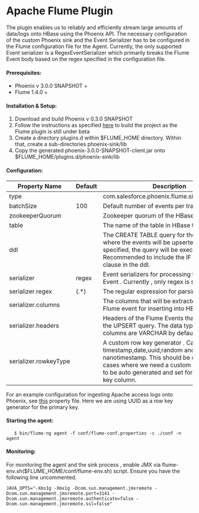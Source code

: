 # Apache Flume Plugin

The plugin enables us to reliably and efficiently stream large amounts of data/logs onto HBase using the Phoenix API. The necessary configuration of the custom Phoenix sink and the Event Serializer has to be configured in the Flume configuration file for the Agent. Currently, the only supported Event serializer is a RegexEventSerializer which primarily breaks the Flume Event body based on the regex specified in the configuration file.   

#### Prerequisites:

* Phoenix v 3.0.0 SNAPSHOT +
* Flume 1.4.0 +

#### Installation & Setup:

1. Download and build Phoenix v 0.3.0 SNAPSHOT
2. Follow the instructions as specified [here](building.html) to build the project as the Flume plugin is still under beta
3. Create a directory plugins.d within $FLUME_HOME directory. Within that, create a sub-directories phoenix-sink/lib 
4. Copy the generated phoenix-3.0.0-SNAPSHOT-client.jar onto $FLUME_HOME/plugins.d/phoenix-sink/lib

#### Configuration:
  
Property Name             |Default| Description
--------------------------|-------|---
type                      |       |com.salesforce.phoenix.flume.sink.PhoenixSink
batchSize                 |100    |Default number of events per transaction 
zookeeperQuorum           |       |Zookeeper quorum of the HBase cluster
table                     |       |The name of the table in HBase to write to.
ddl                       |       |The CREATE TABLE query for the HBase table where the events will be                                                    upserted to. If specified, the query will be executed. Recommended to include the IF NOT EXISTS clause in the ddl.
serializer                |regex  |Event serializers for processing the Flume Event . Currently , only regex is supported.
serializer.regex          |(.*)   |The regular expression for parsing the event. 
serializer.columns        |       |The columns that will be extracted from the Flume event for inserting         into HBase. 
serializer.headers        |       |Headers of the Flume Events that go as part of the UPSERT query. The  data type for these columns are VARCHAR by default.
serializer.rowkeyType     |     |A custom row key generator . Can be one of timestamp,date,uuid,random and     nanotimestamp. This should be configured in cases  where we need a custom row key value to be auto generated and set for the primary key column.


For an example configuration for ingesting Apache access logs onto Phoenix, see [this](https://github.com/forcedotcom/phoenix/blob/master/src/main/config/apache-access-logs.properties) property file. Here we are using UUID as a row key generator for the primary key.	
		   	
#### Starting the agent:
       $ bin/flume-ng agent -f conf/flume-conf.properties -c ./conf -n agent

#### Monitoring:
   For monitoring the agent and the sink process , enable JMX via flume-env.sh($FLUME_HOME/conf/flume-env.sh) script. Ensure you have the following line uncommented.
   
    JAVA_OPTS="-Xms1g -Xmx1g -Dcom.sun.management.jmxremote -Dcom.sun.management.jmxremote.port=3141 -Dcom.sun.management.jmxremote.authenticate=false -Dcom.sun.management.jmxremote.ssl=false"   	
	
